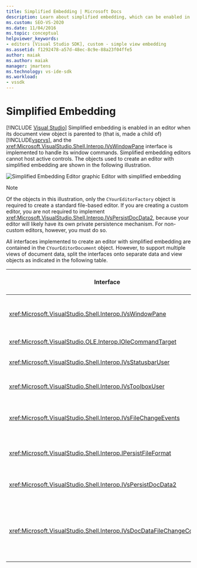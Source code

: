 ```yaml
---
title: Simplified Embedding | Microsoft Docs
description: Learn about simplified embedding, which can be enabled in an editor when its document view object is a child of Visual Studio.
ms.custom: SEO-VS-2020
ms.date: 11/04/2016
ms.topic: conceptual
helpviewer_keywords:
- editors [Visual Studio SDK], custom - simple view embedding
ms.assetid: f1292478-a57d-48ec-8c9e-88a23f04ffe5
author: maiak
ms.author: maiak
manager: jmartens
ms.technology: vs-ide-sdk
ms.workload:
- vssdk
---
```

# Simplified Embedding

 [!INCLUDE [Visual Studio](~/includes/applies-to-version/vs-windows-only.md)]
Simplified embedding is enabled in an editor when its document view object is parented to (that is, made a child of) [!INCLUDE[vsprvs](../code-quality/includes/vsprvs_md.md)], and the <xref:Microsoft.VisualStudio.Shell.Interop.IVsWindowPane> interface is implemented to handle its window commands. Simplified embedding editors cannot host active controls. The objects used to create an editor with simplified embedding are shown in the following illustration.

 ![Simplified Embedding Editor graphic](../extensibility/media/vssimplifiedembeddingeditor.gif "vsSimplifiedEmbeddingEditor")
Editor with simplified embedding

> [!NOTE]
> Of the objects in this illustration, only the `CYourEditorFactory` object is required to create a standard file-based editor. If you are creating a custom editor, you are not required to implement <xref:Microsoft.VisualStudio.Shell.Interop.IVsPersistDocData2>, because your editor will likely have its own private persistence mechanism. For non-custom editors, however, you must do so.

 All interfaces implemented to create an editor with simplified embedding are contained in the `CYourEditorDocument` object. However, to support multiple views of document data, split the interfaces onto separate data and view objects as indicated in the following table.

|Interface|Location of interface|Use|
|---------------|---------------------------|---------|
|<xref:Microsoft.VisualStudio.Shell.Interop.IVsWindowPane>|View|Provides connection to the parent window.|
|<xref:Microsoft.VisualStudio.OLE.Interop.IOleCommandTarget>|View|Handles commands.|
|<xref:Microsoft.VisualStudio.Shell.Interop.IVsStatusbarUser>|View|Enables status bar updates.|
|<xref:Microsoft.VisualStudio.Shell.Interop.IVsToolboxUser>|View|Enables **Toolbox** items.|
|<xref:Microsoft.VisualStudio.Shell.Interop.IVsFileChangeEvents>|Data|Sends notifications when the file changes.|
|<xref:Microsoft.VisualStudio.Shell.Interop.IPersistFileFormat>|Data|Enables the Save As feature for a file type.|
|<xref:Microsoft.VisualStudio.Shell.Interop.IVsPersistDocData2>|Data|Enables persistence for the document.|
|<xref:Microsoft.VisualStudio.Shell.Interop.IVsDocDataFileChangeControl>|Data|Allows suppression of file change events, such as reload triggering.|
